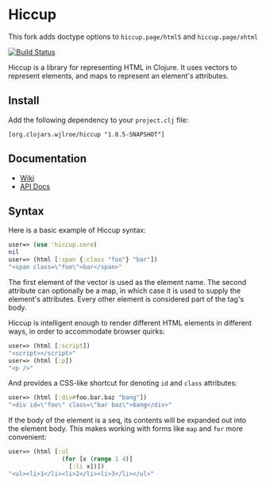 Hiccup
======

This fork adds doctype options to `hiccup.page/html5` and `hiccup.page/xhtml`

[![Build Status](https://secure.travis-ci.org/weavejester/hiccup.png)](http://travis-ci.org/weavejester/hiccup)

Hiccup is a library for representing HTML in Clojure. It uses vectors
to represent elements, and maps to represent an element's attributes.

Install
-------

Add the following dependency to your `project.clj` file:

    [org.clojars.wjlroe/hiccup "1.0.5-SNAPSHOT"]

Documentation
-------------

* [Wiki](https://github.com/weavejester/hiccup/wiki)
* [API Docs](http://weavejester.github.com/hiccup)
    
Syntax
------

Here is a basic example of Hiccup syntax:

```clojure
user=> (use 'hiccup.core)
nil
user=> (html [:span {:class "foo"} "bar"])
"<span class=\"foo\">bar</span>"
```

The first element of the vector is used as the element name. The second
attribute can optionally be a map, in which case it is used to supply
the element's attributes. Every other element is considered part of the
tag's body.

Hiccup is intelligent enough to render different HTML elements in
different ways, in order to accommodate browser quirks:

```clojure
user=> (html [:script])
"<script></script>"
user=> (html [:p])
"<p />"
```

And provides a CSS-like shortcut for denoting `id` and `class`
attributes:

```clojure
user=> (html [:div#foo.bar.baz "bang"])
"<div id=\"foo\" class=\"bar baz\">bang</div>"
```

If the body of the element is a seq, its contents will be expanded out
into the element body. This makes working with forms like `map` and
`for` more convenient:

```clojure
user=> (html [:ul
               (for [x (range 1 4)]
                 [:li x])])
"<ul><li>1</li><li>2</li><li>3</li></ul>"
```
